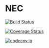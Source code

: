 # NEC

[![Build Status](https://travis-ci.org/dressel/NEC.jl.svg?branch=master)](https://travis-ci.org/dressel/NEC.jl)

[![Coverage Status](https://coveralls.io/repos/dressel/NEC.jl/badge.svg?branch=master&service=github)](https://coveralls.io/github/dressel/NEC.jl?branch=master)

[![codecov.io](http://codecov.io/github/dressel/NEC.jl/coverage.svg?branch=master)](http://codecov.io/github/dressel/NEC.jl?branch=master)
